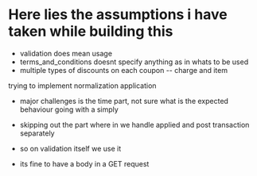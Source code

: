 # Here lies the assumptions i have taken while building this 

- validation does mean usage 
- terms_and_conditions doesnt specify anything as in whats to be used 
- multiple types of discounts on each coupon -- charge and item

trying to implement normalization application

- major challenges is the time part, not sure what is the expected behaviour going with a simply 

- skipping out the part where in we handle applied and post transaction separately 
- so on validation itself we use it 

- its fine to have a body in a GET request